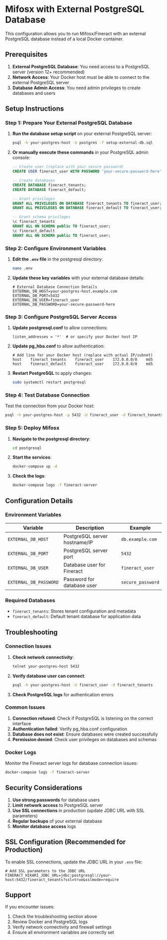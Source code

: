 # Mifosx with External PostgreSQL Database

This configuration allows you to run Mifosx/Fineract with an external PostgreSQL database instead of a local Docker container.

## Prerequisites

1. **External PostgreSQL Database**: You need access to a PostgreSQL server (version 12+ recommended)
2. **Network Access**: Your Docker host must be able to connect to the external PostgreSQL server
3. **Database Admin Access**: You need admin privileges to create databases and users

## Setup Instructions

### Step 1: Prepare Your External PostgreSQL Database

1. **Run the database setup script** on your external PostgreSQL server:
   ```bash
   psql -h your-postgres-host -U postgres -f setup-external-db.sql
   ```

2. **Or manually execute these commands** in your PostgreSQL admin console:
   ```sql
   -- Create user (replace with your secure password)
   CREATE USER fineract_user WITH PASSWORD 'your-secure-password-here';
   
   -- Create databases
   CREATE DATABASE fineract_tenants;
   CREATE DATABASE fineract_default;
   
   -- Grant privileges
   GRANT ALL PRIVILEGES ON DATABASE fineract_tenants TO fineract_user;
   GRANT ALL PRIVILEGES ON DATABASE fineract_default TO fineract_user;
   
   -- Grant schema privileges
   \c fineract_tenants
   GRANT ALL ON SCHEMA public TO fineract_user;
   \c fineract_default
   GRANT ALL ON SCHEMA public TO fineract_user;
   ```

### Step 2: Configure Environment Variables

1. **Edit the `.env` file** in the postgresql directory:
   ```bash
   nano .env
   ```

2. **Update these key variables** with your external database details:
   ```env
   # External Database Connection Details
   EXTERNAL_DB_HOST=your-postgres-host.example.com
   EXTERNAL_DB_PORT=5432
   EXTERNAL_DB_USER=fineract_user
   EXTERNAL_DB_PASSWORD=your-secure-password-here
   ```

### Step 3: Configure PostgreSQL Server Access

1. **Update postgresql.conf** to allow connections:
   ```
   listen_addresses = '*'  # or specify your Docker host IP
   ```

2. **Update pg_hba.conf** to allow authentication:
   ```
   # Add line for your Docker host (replace with actual IP/subnet)
   host    fineract_tenants    fineract_user    172.0.0.0/8    md5
   host    fineract_default    fineract_user    172.0.0.0/8    md5
   ```

3. **Restart PostgreSQL** to apply changes:
   ```bash
   sudo systemctl restart postgresql
   ```

### Step 4: Test Database Connection

Test the connection from your Docker host:
```bash
psql -h your-postgres-host -p 5432 -U fineract_user -d fineract_tenants
```

### Step 5: Deploy Mifosx

1. **Navigate to the postgresql directory**:
   ```bash
   cd postgresql
   ```

2. **Start the services**:
   ```bash
   docker-compose up -d
   ```

3. **Check the logs**:
   ```bash
   docker-compose logs -f fineract-server
   ```

## Configuration Details

### Environment Variables

| Variable | Description | Example |
|----------|-------------|---------|
| `EXTERNAL_DB_HOST` | PostgreSQL server hostname/IP | `db.example.com` |
| `EXTERNAL_DB_PORT` | PostgreSQL server port | `5432` |
| `EXTERNAL_DB_USER` | Database user for Fineract | `fineract_user` |
| `EXTERNAL_DB_PASSWORD` | Password for database user | `secure_password` |

### Required Databases

- `fineract_tenants`: Stores tenant configuration and metadata
- `fineract_default`: Default tenant database for application data

## Troubleshooting

### Connection Issues

1. **Check network connectivity**:
   ```bash
   telnet your-postgres-host 5432
   ```

2. **Verify database user can connect**:
   ```bash
   psql -h your-postgres-host -U fineract_user -d fineract_tenants
   ```

3. **Check PostgreSQL logs** for authentication errors

### Common Issues

1. **Connection refused**: Check if PostgreSQL is listening on the correct interface
2. **Authentication failed**: Verify pg_hba.conf configuration
3. **Database does not exist**: Ensure databases were created successfully
4. **Permission denied**: Check user privileges on databases and schemas

### Docker Logs

Monitor the Fineract server logs for database connection issues:
```bash
docker-compose logs -f fineract-server
```

## Security Considerations

1. **Use strong passwords** for database users
2. **Limit network access** to PostgreSQL server
3. **Use SSL connections** in production (update JDBC URL with SSL parameters)
4. **Regular backups** of your external database
5. **Monitor database access** logs

## SSL Configuration (Recommended for Production)

To enable SSL connections, update the JDBC URL in your `.env` file:
```env
# Add SSL parameters to the JDBC URL
FINERACT_HIKARI_JDBC_URL=jdbc:postgresql://your-host:5432/fineract_tenants?ssl=true&sslmode=require
```

## Support

If you encounter issues:
1. Check the troubleshooting section above
2. Review Docker and PostgreSQL logs
3. Verify network connectivity and firewall settings
4. Ensure all environment variables are correctly set
